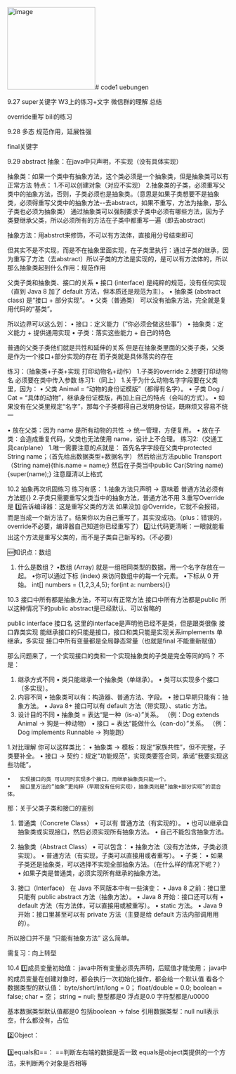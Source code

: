 <img width="200" height="188" alt="image" src="https://github.com/user-attachments/assets/2d91beee-cd08-4b0d-a3ab-46691f64c3dd" /># code1
uebungen




9.27
super关键字
W3上的练习+文字
微信群的理解
总结









override重写
bili的练习





9.28
多态
规范作用，延展性强




final关键字



9.29
abstract
抽象：在java中只声明，不实现（没有具体实现）

抽象类：如果一个类中有抽象方法，这个类必须是一个抽象类，但是抽象类可以有正常方法
特点：
1.不可以创建对象（对应不实现）
2.抽象类的子类，必须重写父类中的抽象方法，否则，子类必须也是抽象类。（意思是如果子类想要不是抽象类，必须得重写父类中的抽象方法--去abstract，如果不重写，方法为抽象，那么子类也必须为抽象类）
通过抽象类可以强制要求子类中必须有哪些方法，因为子类要继承父类，所以必须所有的方法在子类中都重写一遍（即去abstract）

抽象方法：用abstrct来修饰，不可以有方法体，直接用分号结束即可

但其实不是不实现，而是不在抽象里面实现，在子类里执行：通过子类的继承，因为重写了方法（去abstract）所以子类的方法是实现的，是可以有方法体的，所以
那么抽象类起到什么作用：规范作用



父类子类和抽象类、接口的关系
	•	接口 (interface) 是纯粹的规范，没有任何实现（直到 Java 8 加了 default 方法，但本质还是规范为主）。
	•	抽象类 (abstract class) 是“接口 + 部分实现”。
	•	父类（普通类） 可以没有抽象方法，完全就是复用代码的“基类”。

所以边界可以这么划：
	•	接口：定义能力（“你必须会做这些事”）
	•	抽象类：定义能力 + 提供通用实现
	•	子类：落实这些能力 + 自己的特色

普通的父类子类他们就是共性和延伸的关系 
但是在抽象类里面的父类子类，父类是作为一个接口+部分实现的存在 而子类就是具体落实的存在

练习：（抽象类+子类+实现 打印动物名+动作）
1.子类的override
2.想要打印动物名 必须要在类中传入参数
练习1:（同上）
1.关于为什么动物名字字段要在父类里，因为：
  • 父类 Animal = “动物的身份证模版”（都得有名字）。
	•	子类 Dog / Cat = “具体的动物”，继承身份证模版，再加上自己的特点（会叫的方式）。
	•	如果没有在父类里规定“名字”，那每个子类都得自己发明身份证，既麻烦又容易不统一

  • 放在父类：因为 name 是所有动物的共性 → 统一管理，方便复用。
	•	放在子类：会造成重复代码，父类也无法使用 name，设计上不合理。
练习2:（交通工具car/plane）
1.唯一需要注意的点就是：
首先名字字段在父类中protected String name；（首先给出数据类型+数据名字）
然后给出方法public Transport（String name){this.name = name;}
然后在子类当中public Car(String name){super(name);}
注意厘清以上格式




10.2
抽象再次巩固练习
练习有感：
1.抽象方法只声明 -> 意味着 普通方法必须有方法题{}
2.子类只需要重写父类当中的抽象方法，普通方法不用
3.重写Override是 
1️⃣告诉编译器：这是重写父类的方法
如果没加 @Override，它就不会报错，而是当成一个新方法了。结果你以为自己重写了，其实没成功。（plus：错误的，override不必要，编译器自己知道你已经重写了）
2️⃣让代码更清晰：一眼就能看出这个方法是重写父类的，而不是子类自己新写的。（不必要）

🆕知识点：数组
1. 什么是数组？
•数组 (Array) 就是一组相同类型的数据，用一个名字存放在一起。
•你可以通过下标 (index) 来访问数组中的每一个元素。
•下标从 0 开始。
int[] numbers = {1,2,3,4,5};
for(int a: numbers){}





10.3
接口中所有都是抽象方法，不可以有正常方法
接口中所有方法都是public
所以这种情况下的public abstract是已经默认、可以省略的

public interface 接口名 这里的interface是声明他已经不是类，但是跟类很像
接口靠类实现
能继承接口的只能是接口，接口和类只能是实现关系implements
单继承，多实现
接口中所有变量都是全局静态常量（也就是final 不能重新赋值）

那么问题来了，一个实现接口的类和一个实现抽象类的子类是完全等同的吗？
不是：	
1.	继承方式不同
	•	类只能继承一个抽象类（单继承）。
	•	类可以实现多个接口（多实现）。
2.	内容不同
	•	抽象类可以有：构造器、普通方法、字段。
	•	接口早期只能有：抽象方法。
	•	Java 8+ 接口可以有 default 方法（带实现）、static 方法。
3.	设计目的不同
	•	抽象类 = 表达“是一种（is-a）”关系。
（例：Dog extends Animal → 狗是一种动物）
	•	接口 = 表达“能做什么（can-do）”关系。
（例：Dog implements Runnable → 狗能跑）

1.对比理解
你可以这样类比：
	•	抽象类 → 模板：规定“家族共性”，但不完整，子类要补全。
	•	接口 → 契约：规定“功能规范”，实现类要签合同，承诺“我要实现这些功能”。

	•	实现接口的类 可以同时实现多个接口，而继承抽象类只能一个。
	•	接口里方法的“抽象”更纯粹（早期没有任何实现），抽象类则是“抽象+部分实现”的混合体。



那：关于父类子类和接口的鉴别

1. 普通类（Concrete Class）
	•	可以有 普通方法（有实现的）。
	•	也可以继承自抽象类或实现接口，然后必须实现所有抽象方法。
	•	自己不能包含抽象方法。


2. 抽象类（Abstract Class）
	•	可以包含：
	•	抽象方法（没有方法体，子类必须实现）。
	•	普通方法（有实现，子类可以直接用或者重写）。
	•	子类：
	•	如果子类还是抽象类，可以选择不实现全部抽象方法。（在什么样的情况下呢？）
	•	如果子类是普通类，必须实现所有继承的抽象方法。


3. 接口（Interface）
在 Java 不同版本中有一些演变：
	•	Java 8 之前：接口里只能有 public abstract 方法（抽象方法）。
	•	Java 8 开始：接口还可以有
	•	default 方法（有方法体，可以直接用或被重写）。
	•	static 方法。
	•	Java 9 开始：接口里甚至可以有 private 方法（主要是给 default 方法内部调用用的）。

所以接口并不是 “只能有抽象方法” 这么简单。






需复习：向上转型




10.4
1️⃣成员变量初始值：
java中所有变量必须先声明，后赋值才能使用；
java中的成员变量在创建对象时，都会执行一次初始化操作，都会给一个默认值
看各个数据类型的默认值：
byte/short/int/long = 0；
float/double = 0.0;
boolean = false;
char = 空；
string = null;
整型都是0
浮点是0.0
字符型都是/u0000

基本数据类型默认值都是0 包括boolean -> false
引用数据类型：null
null表示空，什么都没有，占位



2️⃣Object：





3️⃣equals和==：
==判断左右端的数据是否一致
equals是object类提供的一个方法，来判断两个对象是否相等













